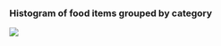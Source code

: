 ### Histogram of food items grouped by category 
![](https://github.com/q0j0p/food/blob/master/notes/resources/food_items1.png)